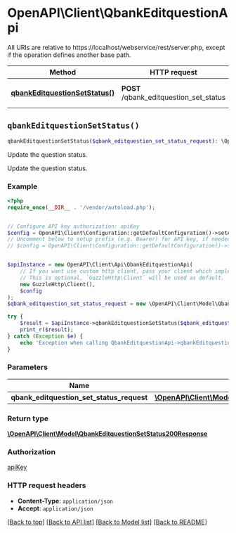 # OpenAPI\Client\QbankEditquestionApi

All URIs are relative to https://localhost/webservice/rest/server.php, except if the operation defines another base path.

| Method | HTTP request | Description |
| ------------- | ------------- | ------------- |
| [**qbankEditquestionSetStatus()**](QbankEditquestionApi.md#qbankEditquestionSetStatus) | **POST** /qbank_editquestion_set_status | Update the question status. |


## `qbankEditquestionSetStatus()`

```php
qbankEditquestionSetStatus($qbank_editquestion_set_status_request): \OpenAPI\Client\Model\QbankEditquestionSetStatus200Response
```

Update the question status.

Update the question status.

### Example

```php
<?php
require_once(__DIR__ . '/vendor/autoload.php');


// Configure API key authorization: apiKey
$config = OpenAPI\Client\Configuration::getDefaultConfiguration()->setApiKey('Authorization', 'YOUR_API_KEY');
// Uncomment below to setup prefix (e.g. Bearer) for API key, if needed
// $config = OpenAPI\Client\Configuration::getDefaultConfiguration()->setApiKeyPrefix('Authorization', 'Bearer');


$apiInstance = new OpenAPI\Client\Api\QbankEditquestionApi(
    // If you want use custom http client, pass your client which implements `GuzzleHttp\ClientInterface`.
    // This is optional, `GuzzleHttp\Client` will be used as default.
    new GuzzleHttp\Client(),
    $config
);
$qbank_editquestion_set_status_request = new \OpenAPI\Client\Model\QbankEditquestionSetStatusRequest(); // \OpenAPI\Client\Model\QbankEditquestionSetStatusRequest

try {
    $result = $apiInstance->qbankEditquestionSetStatus($qbank_editquestion_set_status_request);
    print_r($result);
} catch (Exception $e) {
    echo 'Exception when calling QbankEditquestionApi->qbankEditquestionSetStatus: ', $e->getMessage(), PHP_EOL;
}
```

### Parameters

| Name | Type | Description  | Notes |
| ------------- | ------------- | ------------- | ------------- |
| **qbank_editquestion_set_status_request** | [**\OpenAPI\Client\Model\QbankEditquestionSetStatusRequest**](../Model/QbankEditquestionSetStatusRequest.md)|  | |

### Return type

[**\OpenAPI\Client\Model\QbankEditquestionSetStatus200Response**](../Model/QbankEditquestionSetStatus200Response.md)

### Authorization

[apiKey](../../README.md#apiKey)

### HTTP request headers

- **Content-Type**: `application/json`
- **Accept**: `application/json`

[[Back to top]](#) [[Back to API list]](../../README.md#endpoints)
[[Back to Model list]](../../README.md#models)
[[Back to README]](../../README.md)
